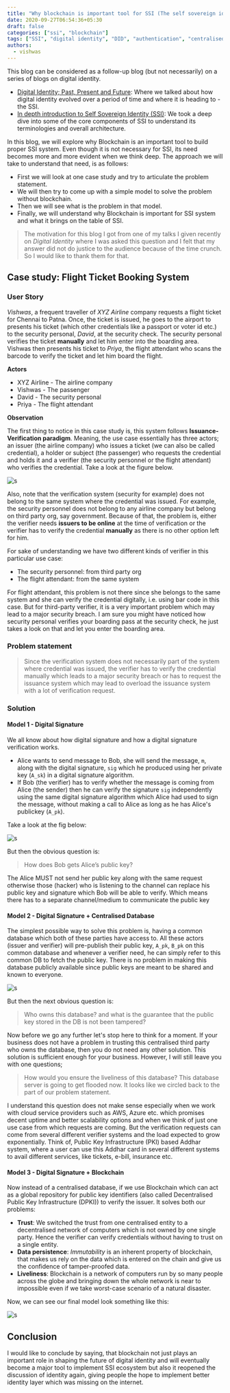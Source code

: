 ```yaml
---
title: "Why blockchain is important tool for SSI (The self sovereign identity) system?"
date: 2020-09-27T06:54:36+05:30
draft: false
categories: ["ssi", "blockchain"]
tags: ["SSI", "digital identity", "DID", "authentication", "centralised", "federated", "blockchain", "user-centric"]
authors:
  - vishwas
---
```


This blog can be considered as a follow-up blog (but not necessarily) on a series of blogs on digital identity. 

* [Digital Identity; Past, Present and Future](https://hypermineresearch.netlify.app/posts/ssi-intro/): Where we talked about how digital identity evolved over a period of time and where it is heading to - the SSI.
* [In depth introduction to Self Sovereign Identity (SSI)](https://hypermineresearch.netlify.app/posts/ssi-detail/): We took a deep dive into some of the core components of SSI to understand its terminologies and overall architecture. 

In this blog, we will explore why Blockchain is an important tool to build proper SSI system. Even though it is not necessary for SSI, its need becomes more and more evident when we think deep. The approach we will take to understand that need, is as follows:

* First we will look at one case study and try to articulate the problem statement.
* We will then try to come up with a simple model to solve the problem without blockchain.
* Then we will see what is the problem in that model.
* Finally, we will understand why Blockchain is important for SSI system and what it brings on the table of SSI.

>  The motivation for this blog I got from one of my talks I given recently on *Digital Identity* where I was asked this question and I felt that my answer did not do justice to the audience because of the time crunch. So I would like to thank them for that. 

## Case study: Flight Ticket Booking System

### User Story

*Vishwas*, a frequent traveller of *XYZ Airline* company requests a flight ticket for Chennai to Patna. Once, the ticket is issued, he goes to the airport to presents his ticket (which other credentials like a passport or voter id etc.) to the security personal, *David*, at the security check. The security personal verifies the ticket **manually** and let him enter into the boarding area. Vishwas then presents his ticket to *Priya*, the flight attendant who scans the barcode to verify the ticket and let him board the flight. 

**Actors**

* XYZ Airline - The airline company
* Vishwas - The passenger
* David - The security personal
* Priya - The flight attendant

**Observation**

The first thing to notice in this case study is, this system follows **Issuance-Verification paradigm**. Meaning, the use case essentially has three actors; an issuer (the airline company) who issues a ticket (we can also be called credential), a holder or subject (the passenger) who requests the credential and holds it and a verifier (the security personnel or the flight attendant) who verifies the credential. Take a look at the figure below.

![s](/images/need-of-blockchain-ssi/issue-verification.png)

Also, note that the verification system (security for example) does not belong to the same system where the credential was issued. For example, the security personnel does not belong to any airline company but belong on third party org, say government. Because of that, the problem is, either the verifier needs **issuers to be online** at the time of verification or the verifier has to verify the credential **manually** as there is no other option left for him. 

For sake of understanding we have two different kinds of verifier in this particular use case:

* The security personnel: from third party org
* The flight attendant:  from the same system

For flight attendant, this problem is not there since she belongs to the same system and she can verify the credential digitally, i.e. using bar code in this case. But for third-party verifier, it is a very important problem which may lead to a major security breach. I am sure you might have noticed how security personal verifies your boarding pass at the security check, he just takes a look on that and let you enter the boarding area. 


### Problem statement

> Since the verification system does not necessarily part of the system where credential was issued, the verifier has to verify the credential manually which leads to a major security breach or has to request the issuance system which may lead to overload the issuance system with a lot of verification request. 

### Solution

#### Model 1 - Digital Signature

We all know about how digital signature and how a digital signature verification works. 

* Alice wants to send message to Bob, she will send the message, `m`, along with the digital signature, `sig` which he produced using her private key (`A_sk`) in a digital signature algorithm. 
* If Bob (the verifier) has to verify whether the message is coming from Alice (the sender) then he can verify the signature `sig` independently using the same digital signature algorithm which Alice had used to sign the message, without making a call to Alice as long as he has Alice's publickey (`A_pk`).  

Take a look at the fig below:

![s](/images/need-of-blockchain-ssi/dig-sig.png)

But then the obvious question is:

> How does Bob gets Alice’s public key?

The Alice MUST not send her public key along with the same request otherwise those (hacker) who is listening to the channel can replace his public key and signature which Bob will be able to verify. Which means there has to a separate channel/medium to communicate the public key

#### Model 2 - Digital Signature + Centralised Database

The simplest possible way to solve this problem is, having a common database which both of these parties have access to. All these actors (issuer and verifier) will pre-publish their public key, `A_pk`, `B_pk`  on this common database and whenever a verifier need, he can simply refer to this common DB to fetch the public key. There is no problem in making this database publicly available since public keys are meant to be shared and known to everyone. 

![s](/images/need-of-blockchain-ssi/dig-sig-db.png)

But then the next obvious question is:

> Who owns this database? and what is the guarantee that the public key stored in the DB is not been tampered? 


Now before we go any further let's stop here to think for a moment. If your business does not have a problem in trusting this centralised third party who owns the database, then you do not need any other solution. This solution is sufficient enough for your business. However, I will still leave you with one questions;

> How would you ensure the liveliness of this database? This database server is going to get flooded now. It looks like we circled back to the part of our problem statement.

I understand this question does not make sense especially when we work with cloud service providers such as AWS, Azure etc. which promises decent uptime and better scalability options and when we think of just one use case from which requests are coming. But the verification requests can come from several different verifier systems and the load expected to grow exponentially. Think of, Public Key Infrastructure (PKI) based Addhar system, where a user can use this Addhar card in several different systems to avail different services, like tickets, e-bill, insurance etc. 


#### Model 3 - Digital Signature + Blockchain

Now instead of a centralised database, if we use Blockchain which can act as a global repository for public key identifiers (also called Decentralised Public Key Infrastructure (DPKI)) to verify the issuer. It solves both our problems:

* **Trust**: We switched the trust from one centralised entity to a decentralised network of computers which is not owned by one single party. Hence the verifier can verify credentials without having to trust on a single entity.
* **Data persistence**: *Immutability* is an inherent property of blockchain, that makes us rely on the data which is entered on the chain and give us the confidence of tamper-proofed data.
* **Liveliness**: Blockchain is a network of computers run by so many people across the globe and bringing down the whole network is near to impossible even if we take worst-case scenario of a natural disaster. 


Now, we can see our final model look something like this: 

![s](/images/need-of-blockchain-ssi/ssi-blockchain.png)


## Conclusion

I would like to conclude by saying, that blockchain not just plays an important role in shaping the future of digital identity and will eventually become a major tool to implement SSI ecosystem but also it reopened the discussion of identity again, giving people the hope to implement better identity layer which was missing on the internet.


